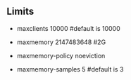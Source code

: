 

## Limits

* maxclients 10000 #default is 10000

* maxmemory 2147483648 #2G

* maxmemory-policy noeviction

* maxmemory-samples 5 #default is 3
